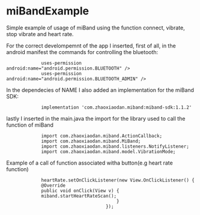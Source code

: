 # miBandExample

Simple example of usage of miBand using the function connect, vibrate, stop vibrate and heart rate.

For the correct develompemnt of the app I inserted, first of all, in the android manifest the commands for 
controlling the bluetooth: 

                 uses-permission android:name="android.permission.BLUETOOTH" />
                 uses-permission android:name="android.permission.BLUETOOTH_ADMIN" />

In the dependecies of NAME I also added an implementation for the miBand SDK:

                 implementation 'com.zhaoxiaodan.miband:miband-sdk:1.1.2'

lastly I inserted in the main.java the import for the library used to call the function of miBand

                 import com.zhaoxiaodan.miband.ActionCallback;
                 import com.zhaoxiaodan.miband.MiBand;
                 import com.zhaoxiaodan.miband.listeners.NotifyListener;
                 import com.zhaoxiaodan.miband.model.VibrationMode;

Example of a call of function associated witha button(e.g heart rate function)

                 heartRate.setOnClickListener(new View.OnClickListener() {
                 @Override
                 public void onClick(View v) {
                 miband.startHeartRateScan();
                                             }
                                         });



